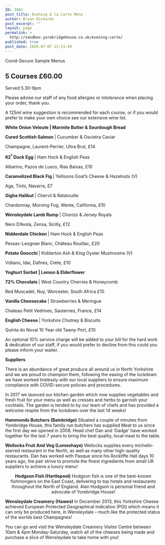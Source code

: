 ```yaml
---
ID: 3981
post_title: Evening A la Carte Menu
author: Bryan Richards
post_excerpt: ""
layout: page
permalink: >
  http://sandbox.yorebridgehouse.co.uk/evening-carte/
published: true
post_date: 2020-07-07 15:13:49
---
```

<div class="section-title section-title-followed-by-content">

Covid-Secure Sample Menus
<h2 class="covid-menu-h2">5 Courses £60.00</h2>
Served 5.30-9pm

</div>
<div>
<div class="row-has-bottom-border full-width-content-with-padding text-center">
<p>Please advise our staff of any food allergies or intolerance when placing your order, thank you.</p>
<p>A 125ml wine suggestion is recommended for each course, or if you would prefer to make your own choice see our extensive wine list.</p>
</div>
<div class="row-has-bottom-border full-width-content-with-padding text-center">
<p><strong>White Onion Veloute | Marmite Butter &amp; Sourdough Bread</strong>

<p><strong>Cured Scottish Salmon  </strong>|  Cucumber & Oscietra Caviar </p>
<p class="sub-menu">Champagne, Laurent-Perrier, Ultra Brut, £14</p>

<p><strong>62<sup>º </sup>Duck Egg </strong>| Ham Hock & English Peas </p>
<p>Albarino, Pazos de Lusco, Rias Baixas, £10</p>

<p><strong>Caramelized Black Fig </strong>| Yellisons Goat’s Cheese & Hazelnuts (V)</p>
<p>Aga, Tinto, Navarra, £7</p>


<p><strong>Gigha Halibut </strong>| Chervil & Ratatouille</p>
<p>Chardonnay, Morning Fog, Wente, California, £10</p>

<p><strong>Wensleydale Lamb Rump </strong>| Chorizo & Jersey Royals</p>
<p>Nero D’Avola, Zensa, Sicilly, £12</p>

<p><strong>Nidderdale Chicken </strong>| Ham Hock & English Peas </p>
<p>Pessac-Leognan Blanc, Château Rouillac, £20</p>

<p><strong>Potato Gnocchi </strong>| Kidderton Ash & King Oyster Mushrooms (V)</p>
<p>Vidiano, Idai, Dafnes, Crete, £10</p>
</div>

<div class="row-has-bottom-border full-width-content-with-padding text-center">
<p><strong>Yoghurt Sorbet  |  Lemon & Elderflower </strong></p>

<p><strong>72% Chocolate </strong>| West Country Cherries & Honeycomb </p>
<p>Red Muscadel, Nuy, Worcester, South Africa £10</p>

<p><strong>Vanilla Cheesecake </strong>| Strawberries & Meringue </p>
<p>Chateau Petit Vedrines, Sauternes, France, £14</p>

<p><strong>English Cheese </strong>| Yorkshire Chutney & Biscuits </p>
<p>Quinta do Noval 10 Year old Tawny Port, £10</p>

<p>An optional 10% service charge will be added to your bill for the hard work & dedication of our staff, if you would prefer to decline from this could you please inform your waiter.</p>
</div>
<div class="full-width-content-with-padding text-center">
<p><strong>Suppliers</strong></p>
There is an abundance of great produce all around us in North Yorkshire and we are proud to champion them, following the easing of the lockdown we have worked tirelessly with our local suppliers to ensure maximum compliance with COVID-secure policies and procedures.

In 2017 we launced our kitchen garden which now supplies vegetables and fresh fruit for your menu as well as cresses and herbs to garnish your cocktails. The garden is tended to by our team of chefs and has provided a welcome respite from the lockdown over the last 14 weeks!

<p><strong>Hammonds Butchers (Bainbridge)</strong>
Situated a couple of minutes from Yorebridge House, this family run butchers has supplied
Meat to us since the first day we opened in 2008.
Head chef Dan and ‘Gadge’ have worked together for the last 7 years to bring the best quality, local meat to the table.</p>

<p><strong>Wellocks Fruit And Veg (Lomeshaye)</strong>
Wellocks supplies every michelin-starred restaurant in the North, as well as many other high-quality restaurants.
Dan has worked with Pasque since his Rockliffe Hall days 10 years ago, the pair strive to promote the finest ingredients from small UK suppliers to achieve a luxury menu!</p>
<p style="text-align: center;"><strong>Hodgson Fish (Hartlepool)</strong>
Hodgson fish is one of the best-known fishmongers on the East Coast, delivering to top hotels and restaurants throughout the North of England.
Alan Hodgson is personal friend and advocate of Yorebridge House!</p>

<p><strong>Wensleydale Creamery (Hawes)</strong>
In December 2013, this Yorkshire Cheese achieved European Protected Geographical Indication (PGI) which means it can only be produced here, in Wensleydale – much like the protected status of the worlds best Champagnes!

You can go and visit the Wensleydale Creamery Visitor Centre between 10am & 4pm Monday-Saturday, watch all of the cheeses being made and purchase a slice of Wensleydale to take home with you!</p>
</div>
</div>